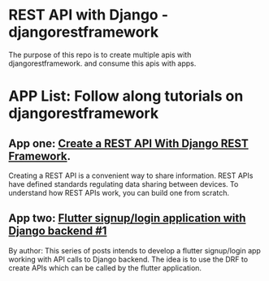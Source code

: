 # REST API with Django - djangorestframework

<p>
The purpose of this repo is to create multiple apis with djangorestframework.
and consume this apis with apps.
</p>

# APP List: Follow along tutorials on djangorestframework

## App one: [Create a REST API With Django REST Framework](https://www.makeuseof.com/django-rest-api-create/).
<p>Creating a REST API is a convenient way to share information. REST APIs have defined standards regulating data sharing between devices. To understand how REST APIs work, you can build one from scratch.</p>

## App two: [Flutter signup/login application with Django backend #1](https://dev.to/amartyadev/flutter-app-authentication-with-django-backend-1-21cp)
<p>By author: This series of posts intends to develop a flutter signup/login app working with API calls to Django backend. The idea is to use the DRF to create APIs which can be called by the flutter application. </p>